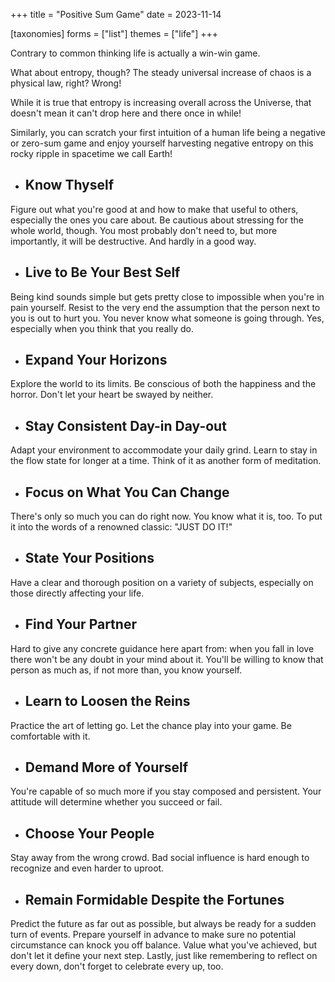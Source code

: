 +++
title = "Positive Sum Game"
date = 2023-11-14

[taxonomies]
forms = ["list"]
themes = ["life"]
+++

Contrary to common thinking life is actually a win-win game.

<!-- more -->

What about entropy, though? The steady universal increase of chaos is a physical law, right? Wrong!

While it is true that entropy is increasing overall across the Universe, that doesn't mean it can't drop here and there once in while!

Similarly, you can scratch your first intuition of a human life being a negative or zero-sum game and enjoy yourself harvesting negative entropy on this rocky ripple in spacetime we call Earth!

<!-- The Fool vs The World -->

- ## **Know Thyself**

Figure out what you're good at and how to make that useful to others, especially the ones you care about. Be cautious about stressing for the whole world, though. You most probably don't need to, but more importantly, it will be destructive. And hardly in a good way.

<!-- The Magician vs Judgement -->

- ## **Live to Be Your Best Self**

Being kind sounds simple but gets pretty close to impossible when you're in pain yourself. Resist to the very end the assumption that the person next to you is out to hurt you. You never know what someone is going through. Yes, especially when you think that you really do.

<!-- The Priestess vs The Sun -->

- ## **Expand Your Horizons**

Explore the world to its limits. Be conscious of both the happiness and the horror. Don't let your heart be swayed by neither.

<!-- The Queen vs The Moon -->

- ## **Stay Consistent Day-in Day-out**

Adapt your environment to accommodate your daily grind. Learn to stay in the flow state for longer at a time. Think of it as another form of meditation.

<!-- The King vs The Star -->

- ## **Focus on What You Can Change**

There's only so much you can do right now. You know what it is, too. To put it into the words of a renowned classic: "JUST DO IT!"

<!-- The Priest vs The Tower -->

- ## **State Your Positions**

Have a clear and thorough position on a variety of subjects, especially on those directly affecting your life.

<!-- The Lovers vs The Devil -->

- ## **Find Your Partner**

Hard to give any concrete guidance here apart from: when you fall in love there won't be any doubt in your mind about it. You'll be willing to know that person as much as, if not more than, you know yourself.

<!-- The Chariot vs Temperance -->

- ## **Learn to Loosen the Reins**

Practice the art of letting go. Let the chance play into your game. Be comfortable with it.

<!-- Justice vs Death -->

- ## **Demand More of Yourself**

You're capable of so much more if you stay composed and persistent. Your attitude will determine whether you succeed or fail.

<!-- The Hermit vs The Sacrifice -->

- ## **Choose Your People**

Stay away from the wrong crowd. Bad social influence is hard enough to recognize and even harder to uproot.

<!-- Fortune vs Fortitude -->

- ## **Remain Formidable Despite the Fortunes**

Predict the future as far out as possible, but always be ready for a sudden turn of events. Prepare yourself in advance to make sure no potential circumstance can knock you off balance. Value what you've achieved, but don't let it define your next step. Lastly, just like remembering to reflect on every down, don't forget to celebrate every up, too.
